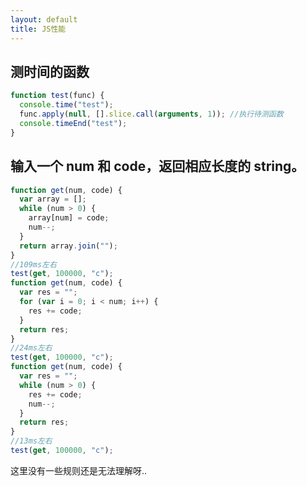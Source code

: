```yaml
---
layout: default
title: JS性能
---
```


## 测时间的函数

```javascript
function test(func) {
  console.time("test");
  func.apply(null, [].slice.call(arguments, 1)); //执行待测函数
  console.timeEnd("test");
}
```

## 输入一个 num 和 code，返回相应长度的 string。

```javascript
function get(num, code) {
  var array = [];
  while (num > 0) {
    array[num] = code;
    num--;
  }
  return array.join("");
}
//109ms左右
test(get, 100000, "c");
function get(num, code) {
  var res = "";
  for (var i = 0; i < num; i++) {
    res += code;
  }
  return res;
}
//24ms左右
test(get, 100000, "c");
function get(num, code) {
  var res = "";
  while (num > 0) {
    res += code;
    num--;
  }
  return res;
}
//13ms左右
test(get, 100000, "c");
```

这里没有一些规则还是无法理解呀..
